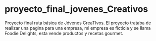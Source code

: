 # proyecto_final_jovenes_Creativos
Proyecto final ruta básica de Jóvenes CreaTIvos.
El proyecto trataba de realizar una pagina para una empresa, mi empresa es ficticia y se llama Foodie Delights, esta vende productos y recetas gourmet.
